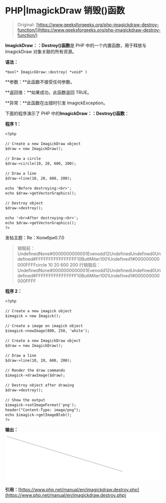 # PHP|ImagickDraw 销毁()函数

> Original: [https://www.geeksforgeeks.org/php-imagickdraw-destroy-function/](https://www.geeksforgeeks.org/php-imagickdraw-destroy-function/)

**ImagickDraw：：Destroy()函数**是 PHP 中的一个内置函数，用于释放与 ImagickDraw 对象关联的所有资源。

**语法：**

```
*bool* ImagickDraw::destroy( *void* )
```

**参数：**此函数不接受任何参数。

**返回值：**如果成功，此函数返回 TRUE。

**异常：**此函数在出错时引发 ImagickException。

下面的程序演示了 PHP 中的**ImagickDraw：：Destroy()函数**：

**程序 1：**

```
<?php

// Create a new ImagickDraw object
$draw = new ImagickDraw();

// Draw a circle
$draw->circle(10, 20, 600, 200);

// Draw a line
$draw->line(10, 20, 600, 200);

echo 'Before destroying:<br>';
echo $draw->getVectorGraphics();

// Destroy object
$draw->destroy();

echo '<br>After destroying:<br>';
echo $draw->getVectorGraphics();
?>
```

发帖主题：Re：Колибри0.7.0

> 销毁前：
> UndefinedNone#0000000000001Evenodd12UndefinedUndefined0Undefined#FFFFFFFFFFFFFFFF10ButtMiter1001Undefined1#000000000000FFFFcircle 10 20 600 200 行销毁后：
> UndefinedNone#0000000000001Evenodd12UndefinedUndefined0Undefined#FFFFFFFFFFFFFFFF10ButtMiter1001Undefined1#000000000000FFFF

**程序 2：**

```
<?php

// Create a new imagick object
$imagick = new Imagick();

// Create a image on imagick object
$imagick->newImage(800, 250, 'white');

// Create a new ImagickDraw object
$draw = new ImagickDraw();

// Draw a line
$draw->line(10, 20, 600, 200);

// Render the draw commands
$imagick->drawImage($draw);

// Destroy object after drawing
$draw->destroy();

// Show the output
$imagick->setImageFormat('png');
header("Content-Type: image/png");
echo $imagick->getImageBlob();
?>
```

**输出：**
![](img/d80ddf33ea9847f4179993819a888425.png)

**引用：**[https://www.php.net/manual/en/imagickdraw.destroy.php](https://www.php.net/manual/en/imagickdraw.destroy.php)